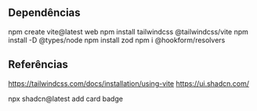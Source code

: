 

## Dependências

npm create vite@latest web
npm install tailwindcss @tailwindcss/vite
npm install -D @types/node
npm install zod 
npm i @hookform/resolvers


## Referências


https://tailwindcss.com/docs/installation/using-vite
https://ui.shadcn.com/


npx shadcn@latest add card badge